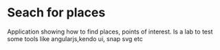Seach for places
=======================

Application showing how to find places, points of interest.
Is a lab to test some tools like angularjs,kendo ui, snap svg etc


